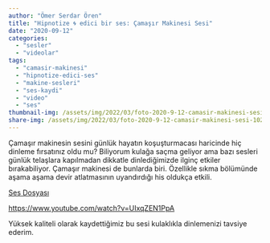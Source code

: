 ```yaml
---
author: "Ömer Serdar Ören"
title: "Hipnotize 🌀 edici bir ses: Çamaşır Makinesi Sesi"
date: "2020-09-12"
categories: 
  - "sesler"
  - "videolar"
tags: 
  - "camasir-makinesi"
  - "hipnotize-edici-ses"
  - "makine-sesleri"
  - "ses-kaydi"
  - "video"
  - "ses"
thumbnail-img: /assets/img/2022/03/foto-2020-9-12-camasir-makinesi-sesi-1024x576-1.jpeg
share-img: /assets/img/2022/03/foto-2020-9-12-camasir-makinesi-sesi-1024x576-1.jpeg
---
```


Çamaşır makinesin sesini günlük hayatın koşuşturmacası haricinde hiç dinleme fırsatınız oldu mu? Biliyorum kulağa saçma geliyor ama bazı sesleri günlük telaşlara kapılmadan dikkatle dinlediğimizde ilginç etkiler bırakabiliyor. Çamaşır makinesi de bunlarda biri. Özellikle sıkma bölümünde aşama aşama devir atlatmasının uyandırdığı his oldukça etkili.

[Ses Dosyası](/assets/sound/2020/09/camasir-makinesi-sesi.mp3)

<https://www.youtube.com/watch?v=UIxqZEN1PpA>

Yüksek kaliteli olarak kaydettiğimiz bu sesi kulaklıkla dinlemenizi tavsiye ederim.
